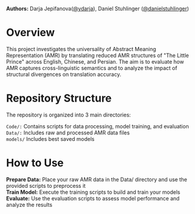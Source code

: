 **Authors:** Darja Jepifanova([@ydarja](https://github.com/ydarja)), Daniel Stuhlinger ([@danielstuhlinger](https://github.com/danielstuhlinger))

# Overview
This project investigates the universality of Abstract Meaning Representation (AMR) by translating reduced AMR structures of "The Little Prince" across English, Chinese, and Persian.
The aim is to evaluate how AMR captures cross-linguistic semantics and to analyze the impact of structural divergences on translation accuracy.

# Repository Structure
The repository is organized into 3 main directories:  

`Code/:` Contains scripts for data processing, model training, and evaluation  
`Data/:` Includes raw and processed AMR data files  
`models/` Includes best saved models  

# How to Use
**Prepare Data:** Place your raw AMR data in the Data/ directory and use the provided scripts to preprocess it  
**Train Model:** Execute the training scripts to build and train your models  
**Evaluate:** Use the evaluation scripts to assess model performance and analyze the results  
